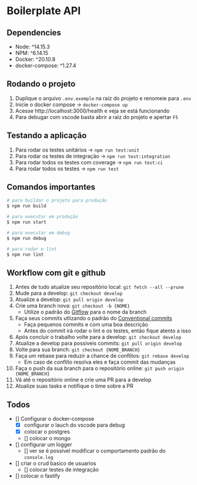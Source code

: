 # Boilerplate API

## Dependencies

- Node: ^14.15.3
- NPM: ^6.14.15
- Docker: ^20.10.8
- docker-compose: ^1.27.4

## Rodando o projeto

1. Duplique o arquivo `.env.exemple` na raíz do projeto e renomeie para `.env`
1. Inicie o docker compose -> `docker-compose up`
1. Acesse http://localhost:3000/health e veja se está funcionando
1. Para debugar com vscode basta abrir a raiz do projeto e apertar `F5`

## Testando a aplicação

1. Para rodar os testes unitários -> `npm run test:unit`
1. Para rodar os testes de integração -> `npm run test:integration`
1. Para rodar todos os testes com coverage -> `npm run test:ci`
1. Para rodar todos os testes -> `npm run test`

## Comandos importantes

```bash
# para buildar o projeto para produção
$ npm run build

# para executar em produção
$ npm run start

# para executar em debug
$ npm run debug

# para rodar o lint
$ npm run lint
```

## Workflow com git e github

1. Antes de tudo atualize seu repositório local: `git fetch --all --prune`
1. Mude para a develop: `git checkout develop`
1. Atualize a develop: `git pull origin develop`
1. Crie uma branch nova: `git checkout -b {NOME}`
    - Utilize o padrão do [Gitflow](https://danielkummer.github.io/git-flow-cheatsheet/index.pt_BR.html) para o nome da branch
1. Faça seus commits utlizando o padrão do [Conventional commits](https://www.conventionalcommits.org/en/v1.0.0/)
    - Faça pequenos commits e com uma boa descrição
    - Antes do commit irá rodar o lint e os testes, então fique atento a isso
1. Após concluir o trabalho volte para a develop: `git checkout develop`
1. Atualize a develop para possíveis commits: `git pull origin develop`
1. Volte para sua branch: `git checkout {NOME_BRANCH}`
1. Faça um rebase para reduzir a chance de conflitos: `git rebase develop`
    - Em caso de conflito resolva eles e faça commit das mudanças
1. Faça o push da sua branch para o repositório online: `git push origin {NOME_BRANCH}`
1. Vá até o repositório online e crie uma PR para a develop
1. Atualize suas tasks e notifique o time sobre a PR

## Todos

- [] Configurar o docker-compose
  - [x] configurar o lauch do vscode para debug
  - [x] colocar o postgres
  - [] colocar o mongo
- [] configurar um logger
  - [] ver se é possivel modificar o comportamento padrão do `console.log`
- [] criar o crud basico de usuarios
  - [] colocar testes de integração
- [] colocar o fastify

